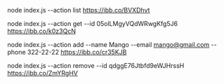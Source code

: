 node index.js --action list
https://ibb.co/BVXDhvt

node index.js --action get --id 05olLMgyVQdWRwgKfg5J6
https://ibb.co/k0z3QcN

node index.js --action add --name Mango --email mango@gmail.com --phone 322-22-22
https://ibb.co/cr35KJB

node index.js --action remove --id qdggE76Jtbfd9eWJHrssH
https://ibb.co/ZmYRgHV
